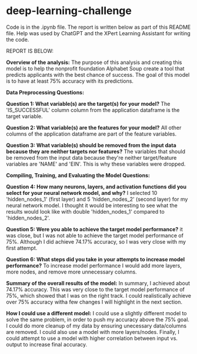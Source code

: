 # deep-learning-challenge
Code is in the .ipynb file. The report is written below as part of this README file.
Help was used by ChatGPT and the XPert Learning Assistant for writing the code. 

REPORT IS BELOW:

**Overview of the analysis:**
The purpose of this analysis and creating this model is to help the nonprofit foundation Alphabet Soup create a tool that predicts applicants with the best chance of success. The goal of this model is to have at least 75% accuracy with its predictions.  

**Data Preprocessing  Questions:**

**Question 1: What variable(s) are the target(s) for your model?**
The 'IS_SUCCESSFUL' column column from the application dataframe is the target variable.

**Question 2: What variable(s) are the features for your model?**
All other columns of the application dataframe are part of the feature variables. 

**Question 3: What variable(s) should be removed from the input data because they are neither targets nor features?**
The variables that should be removed from the input data because they're neither target/feature variables are 'NAME' and 'EIN'. This is why these variables were dropped.

**Compiling, Training, and Evaluating the Model Questions:**

**Question 4: How many neurons, layers, and activation functions did you select for your neural network model, and why?**
I selected 10 'hidden_nodes_1' (first layer) and 5 'hidden_nodes_2' (second layer) for my neural network model. I thought it would be interesting to see what the results would look like with double 'hidden_nodes_1' compared to 'hidden_nodes_2'.

**Question 5: Were you able to achieve the target model performance?**
it was close, but I was not able to achieve the target model performance of 75%. Although I did achieve 74.17% accuracy, so I was very close with my first attempt. 

**Question 6: What steps did you take in your attempts to increase model performance?**
To increase model performance I would add more layers, more nodes, and remove more unnecessary columns. 

**Summary of the overall results of the model:**
In summary, I achieved about 74.17% accuracy. This was very close to the target model performance of 75%, which showed that I was on the right track. I could realistically achieve over 75% accuracy witha  few changes I will highlight in the next section.

**How I could use a different model:**
I could use a slightly different model to solve the same problem, in order to push my accuracy above the 75% goal. I could do more cleanup of my data by ensuring unecessary data/columns are removed. I could also use a model with more layers/nodes. Finally, I could attempt to use a model with higher correlation between input vs. output to increase final accuracy.
